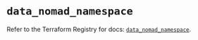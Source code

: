 # `data_nomad_namespace`

Refer to the Terraform Registry for docs: [`data_nomad_namespace`](https://registry.terraform.io/providers/hashicorp/nomad/2.3.0/docs/data-sources/namespace).
